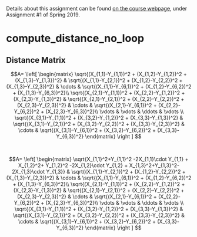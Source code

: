 Details about this assignment can be found [on the course webpage](http://cs231n.github.io/), under Assignment #1 of Spring 2019.

# compute_distance_no_loop

## Distance Matrix

$$A=
\left[
 \begin{matrix}
   \sqrt{(X_{1,1}-Y_{1,1})^2 + (X_{1,2}-Y_{1,2})^2 + (X_{1,3}-Y_{1,3})^2} & \sqrt{(X_{1,1}-Y_{2,1})^2 + (X_{1,2}-Y_{2,2})^2 + (X_{1,3}-Y_{2,3})^2} & \cdots & \sqrt{(X_{1,1}-Y_{6,1})^2 + (X_{1,2}-Y_{6,2})^2 + (X_{1,3}-Y_{6,3})^2}\\
   \sqrt{(X_{2,1}-Y_{1,1})^2 + (X_{2,2}-Y_{1,2})^2 + (X_{2,3}-Y_{1,3})^2} & \sqrt{(X_{2,1}-Y_{2,1})^2 + (X_{2,2}-Y_{2,2})^2 + (X_{2,3}-Y_{2,3})^2} & \cdots & \sqrt{(X_{2,1}-Y_{6,1})^2 + (X_{2,2}-Y_{6,2})^2 + (X_{2,3}-Y_{6,3})^2}\\
   \vdots & \vdots & \ddots & \vdots \\
   \sqrt{(X_{3,1}-Y_{1,1})^2 + (X_{3,2}-Y_{1,2})^2 + (X_{3,3}-Y_{1,3})^2} & \sqrt{(X_{3,1}-Y_{2,1})^2 + (X_{3,2}-Y_{2,2})^2 + (X_{3,3}-Y_{2,3})^2} & \cdots & \sqrt{(X_{3,1}-Y_{6,1})^2 + (X_{3,2}-Y_{6,2})^2 + (X_{3,3}-Y_{6,3})^2}
  \end{matrix}
\right ]
$$

<br/>

$$A=
\left[
 \begin{matrix}
   \sqrt{X_{1,1}^2+Y_{1,1}^2 -2X_{1,1}\cdot Y_{1,1} + X_{1,2}^2+ Y_{1,2}^2 -2X_{1,2}\cdot Y_{1,2} + X_{1,3}^2+Y_{1,3}^2-2X_{1,3}\cdot Y_{1,3}} 
   & \sqrt{(X_{1,1}-Y_{2,1})^2 + (X_{1,2}-Y_{2,2})^2 + (X_{1,3}-Y_{2,3})^2} & \cdots & \sqrt{(X_{1,1}-Y_{6,1})^2 + (X_{1,2}-Y_{6,2})^2 + (X_{1,3}-Y_{6,3})^2}\\
   \sqrt{(X_{2,1}-Y_{1,1})^2 + (X_{2,2}-Y_{1,2})^2 + (X_{2,3}-Y_{1,3})^2} & \sqrt{(X_{2,1}-Y_{2,1})^2 + (X_{2,2}-Y_{2,2})^2 + (X_{2,3}-Y_{2,3})^2} & \cdots & \sqrt{(X_{2,1}-Y_{6,1})^2 + (X_{2,2}-Y_{6,2})^2 + (X_{2,3}-Y_{6,3})^2}\\
   \vdots & \vdots & \ddots & \vdots \\
   \sqrt{(X_{3,1}-Y_{1,1})^2 + (X_{3,2}-Y_{1,2})^2 + (X_{3,3}-Y_{1,3})^2} & \sqrt{(X_{3,1}-Y_{2,1})^2 + (X_{3,2}-Y_{2,2})^2 + (X_{3,3}-Y_{2,3})^2} & \cdots & \sqrt{(X_{3,1}-Y_{6,1})^2 + (X_{3,2}-Y_{6,2})^2 + (X_{3,3}-Y_{6,3})^2}
  \end{matrix} 
\right ]
$$

